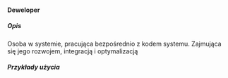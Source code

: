 #### Deweloper

##### Opis

Osoba w systemie, pracująca bezpośrednio z kodem systemu. Zajmująca się jego rozwojem, integracją i optymalizacją 

##### Przykłady użycia



